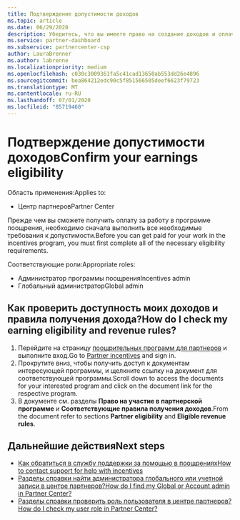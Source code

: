 ```yaml
---
title: Подтверждение допустимости доходов
ms.topic: article
ms.date: 06/29/2020
description: Убедитесь, что вы имеете право на создание доходов и оплачиваете в рамках программы поощрения.
ms.service: partner-dashboard
ms.subservice: partnercenter-csp
author: LauraBrenner
ms.author: labrenne
ms.localizationpriority: medium
ms.openlocfilehash: c030c3009361fa5c41cad13650ab553dd26e4896
ms.sourcegitcommit: bea864212edc90c5f851566505deef6623f79723
ms.translationtype: MT
ms.contentlocale: ru-RU
ms.lasthandoff: 07/01/2020
ms.locfileid: "85719460"
---
```

# <a name="confirm-your-earnings-eligibility"></a><span data-ttu-id="7d6f0-103">Подтверждение допустимости доходов</span><span class="sxs-lookup"><span data-stu-id="7d6f0-103">Confirm your earnings eligibility</span></span>

<span data-ttu-id="7d6f0-104">Область применения:</span><span class="sxs-lookup"><span data-stu-id="7d6f0-104">Applies to:</span></span>

- <span data-ttu-id="7d6f0-105">Центр партнеров</span><span class="sxs-lookup"><span data-stu-id="7d6f0-105">Partner Center</span></span>

<span data-ttu-id="7d6f0-106">Прежде чем вы сможете получить оплату за работу в программе поощрения, необходимо сначала выполнить все необходимые требования к допустимости.</span><span class="sxs-lookup"><span data-stu-id="7d6f0-106">Before you can get paid for your work in the incentives program, you must first complete all of the necessary eligibility requirements.</span></span>

<span data-ttu-id="7d6f0-107">Соответствующие роли:</span><span class="sxs-lookup"><span data-stu-id="7d6f0-107">Appropriate roles:</span></span>

- <span data-ttu-id="7d6f0-108">Администратор программы поощрения</span><span class="sxs-lookup"><span data-stu-id="7d6f0-108">Incentives admin</span></span>
- <span data-ttu-id="7d6f0-109">Глобальный администратор</span><span class="sxs-lookup"><span data-stu-id="7d6f0-109">Global admin</span></span>

## <a name="how-do-i-check-my-earning-eligibility-and-revenue-rules"></a><span data-ttu-id="7d6f0-110">Как проверить доступность моих доходов и правила получения дохода?</span><span class="sxs-lookup"><span data-stu-id="7d6f0-110">How do I check my earning eligibility and revenue rules?</span></span>

1. <span data-ttu-id="7d6f0-111">Перейдите на страницу [поощрительных программ для партнеров](https://partner.microsoft.com/membership/partner-incentives) и выполните вход.</span><span class="sxs-lookup"><span data-stu-id="7d6f0-111">Go to [Partner incentives](https://partner.microsoft.com/membership/partner-incentives) and sign in.</span></span>
2. <span data-ttu-id="7d6f0-112">Прокрутите вниз, чтобы получить доступ к документам интересующей программы, и щелкните ссылку на документ для соответствующей программы.</span><span class="sxs-lookup"><span data-stu-id="7d6f0-112">Scroll down to access the documents for your interested program and click on the document link for the respective program.</span></span>
3. <span data-ttu-id="7d6f0-113">В документе см. разделы **Право на участие в партнерской программе** и **Соответствующие правила получения доходов**.</span><span class="sxs-lookup"><span data-stu-id="7d6f0-113">From the document refer to sections **Partner eligibility** and **Eligible revenue rules**.</span></span>

## <a name="next-steps"></a><span data-ttu-id="7d6f0-114">Дальнейшие действия</span><span class="sxs-lookup"><span data-stu-id="7d6f0-114">Next steps</span></span>

- [<span data-ttu-id="7d6f0-115">Как обратиться в службу поддержки за помощью в поощрениях</span><span class="sxs-lookup"><span data-stu-id="7d6f0-115">How to contact support for help with incentives</span></span>](https://support.microsoft.com/help/4014850)
- [<span data-ttu-id="7d6f0-116">Разделы справки найти администратора глобального или учетной записи в центре партнеров?</span><span class="sxs-lookup"><span data-stu-id="7d6f0-116">How do I find my Global or Account admin in Partner Center?</span></span>](https://support.microsoft.com/help/4534519)
- [<span data-ttu-id="7d6f0-117">Разделы справки проверить роль пользователя в центре партнеров?</span><span class="sxs-lookup"><span data-stu-id="7d6f0-117">How do I check my user role in Partner Center?</span></span>](https://support.microsoft.com/help/4534700)
